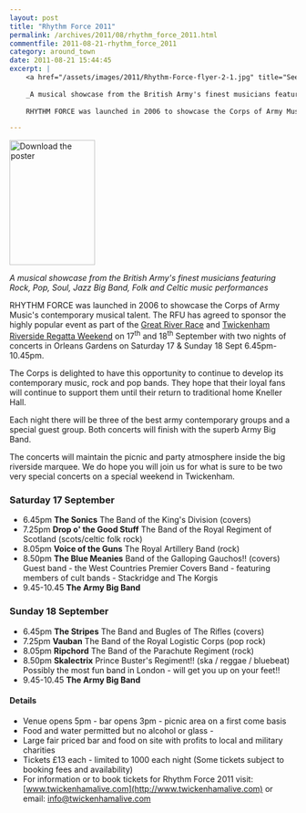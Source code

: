 ```yaml
---
layout: post
title: "Rhythm Force 2011"
permalink: /archives/2011/08/rhythm_force_2011.html
commentfile: 2011-08-21-rhythm_force_2011
category: around_town
date: 2011-08-21 15:44:45
excerpt: |
    <a href="/assets/images/2011/Rhythm-Force-flyer-2-1.jpg" title="See larger version of - Download the poster"><img src="/assets/images/2011/Rhythm-Force-flyer-2-1_thumb.jpg" width="150" height="219" alt="Download the poster" class="photo right" /></a>
    
    _A musical showcase from the British Army's finest musicians featuring Rock, Pop, Soul, Jazz Big Band, Folk and Celtic music performances_
    
    RHYTHM FORCE was launched in 2006 to showcase the Corps of Army Music's contemporary musical talent.  The RFU has agreed to sponsor the highly popular event as part of the <a href="https://stmargarets.london/event/event/200705142952">Great River Race</a> and <a href="https://stmargarets.london/event/fair/200705142981">Twickenham Riverside Regatta Weekend</a>  on 17<sup>th</sup> and 18<sup>th</sup> September with two nights of concerts in Orleans Gardens on Saturday 17 & Sunday 18 Sept 6.45pm-10.45pm.

---
```


<a href="/assets/images/2011/Rhythm-Force-flyer-2-1.jpg" title="See larger version of - Download the poster"><img src="/assets/images/2011/Rhythm-Force-flyer-2-1_thumb.jpg" width="150" height="219" alt="Download the poster" class="photo right" /></a>

*A musical showcase from the British Army's finest musicians featuring Rock, Pop, Soul, Jazz Big Band, Folk and Celtic music performances*

RHYTHM FORCE was launched in 2006 to showcase the Corps of Army Music's contemporary musical talent. The RFU has agreed to sponsor the highly popular event as part of the [Great River Race](https://stmargarets.london/event/event/200705142952) and [Twickenham Riverside Regatta Weekend](https://stmargarets.london/event/fair/200705142981) on 17<sup>th</sup> and 18<sup>th</sup> September with two nights of concerts in Orleans Gardens on Saturday 17 & Sunday 18 Sept 6.45pm-10.45pm.

The Corps is delighted to have this opportunity to continue to develop its contemporary music, rock and pop bands. They hope that their loyal fans will continue to support them until their return to traditional home Kneller Hall.

Each night there will be three of the best army contemporary groups and a special guest group. Both concerts will finish with the superb Army Big Band.

The concerts will maintain the picnic and party atmosphere inside the big riverside marquee. We do hope you will join us for what is sure to be two very special concerts on a special weekend in Twickenham.

### Saturday 17 September

-   6.45pm **The Sonics**
    The Band of the King's Division (covers)
-   7.25pm **Drop o' the Good Stuff**
    The Band of the Royal Regiment of Scotland (scots/celtic folk rock)
-   8.05pm **Voice of the Guns**
    The Royal Artillery Band (rock)
-   8.50pm **The Blue Meanies**
    Band of the Galloping Gauchos!! (covers)
    Guest band - the West Countries Premier
    Covers Band - featuring members of cult bands - Stackridge and The Korgis
-   9.45-10.45 **The Army Big Band**

### Sunday 18 September

-   6.45pm **The Stripes**
    The Band and Bugles of The Rifles (covers)
-   7.25pm **Vauban**
    The Band of the Royal Logistic Corps (pop rock)
-   8.05pm **Ripchord**
    The Band of the Parachute Regiment (rock)
-   8.50pm **Skalectrix**
    Prince Buster's Regiment!! (ska / reggae / bluebeat)
    Possibly the most fun band in London - will get you up on your feet!!
-   9.45-10.45 **The Army Big Band**

#### Details

-   Venue opens 5pm - bar opens 3pm - picnic area on a first come basis
-   Food and water permitted but no alcohol or glass -
-   Large fair priced bar and food on site with profits to local and military charities
-   Tickets £13 each - limited to 1000 each night (Some tickets subject to booking fees and availability)
-   For information or to book tickets for Rhythm Force 2011 visit: [www.twickenhamalive.com](http://www.twickenhamalive.com) or email: <info@twickenhamalive.com>
